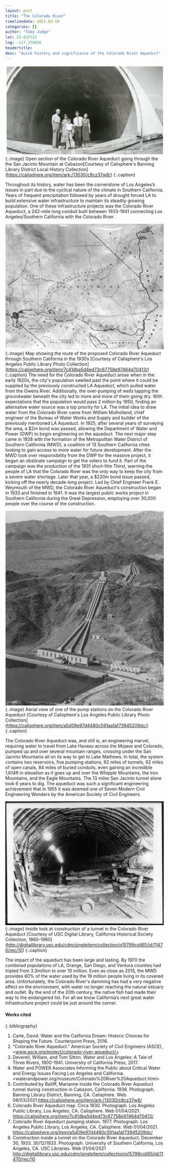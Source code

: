 ```yaml
---
layout: post
title: "The Colorado River"
timelinedate: 2021-03-18
categories: []
author: "Toby Judge"
lat: 33.837222
lng: -117.378056
headertitle: 
desc: "Quick history and significance of the Colorado River Aqueduct"
---
```


![Image title](images/1936_Opentunnel_TJ.png)
   {:.image} 
Open section of the Colorado River Aqueduct going through the the San Jacinto Mountain at Cabazon[Courtesy of Calisphere's Banning Library District Local History Collection] (https://calisphere.org/item/ark:/13030/c8cz37w8/)
   {:.caption} 
   
Throughout its history, water has been the cornerstone of Los Angeles’s issues in part due to the cyclical nature of the climate in Southern California. Years of frequent precipitation followed by years of drought forced LA to build extensive water infrastructure to maintain its steadily growing population. One of these infrastructure projects was the Colorado River Aqueduct,  a 242-mile long conduit built between 1933-1941 connecting Los Angeles/Southern California with the Colorado River. 

![Image title](images/1930_Aqueductroute_TJ.png)
   {:.image} 
Map showing the route of the proposed Colorado River Aqueduct through Southern California in the 1930s [Courtesy of Calisphere's Los Angeles Public Library Photo Collection] (https://calisphere.org/item/7c41dba5d4ed73c67758e97464d70413/)
   {:.caption} 
The need for the Colorado River Aqueduct arose when in the early 1920s, the city's population swelled past the point where it could be supplied by the previously constructed LA Aqueduct, which pulled water from the Owens River. Additionally, the over-pumping of wells tapping the groundwater beneath the city led to more and more of them going dry. With expectations that the population would pass 2 million by 1950, finding an alternative water source was a top priority for LA. The initial idea to draw water from the Colorado River came from William Mulholland, chief engineer of the Bureau of Water Works and Supply and builder of the previously mentioned LA Aqueduct. In 1925, after several years of surveying the area, a $2m bond was passed, allowing the Department of Water and Power (DWP) to begin engineering on the aqueduct. The next major step came in 1928 with the formation of the Metropolitan Water District of Southern California (MWD), a coalition of 13 Southern California cities looking to gain access to more water for future development. After the MWD took over responsibility from the DWP for the massive project, it began an obstinate campaign to get the voters to fund it. Part of the campaign was the production of the 1931 short-film Thirst, warning the people of LA that the Colorado River was the only way to keep the city from a severe water shortage. Later that year, a $220m bond issue passed, kicking off the nearly decade-long project. Led by Chief Engineer Frank E. Weymouth of the MWD, the Colorado River Aqueduct's construction began in 1933 and finished in 1941. It was the largest public works project in Southern California during the Great Depression, employing over 30,000 people over the course of the construction. 

![Image title](images/1977_pumpingstation_TJ.png)
   {:.image}
Aerial view of one of the pump stations on the Colorado River Aqueduct [Courtesy of Calisphere's Los Angeles Public Library Photo Collection] (https://calisphere.org/item/a5d09e97d4480c591aa1af73945209dc/)
   {:.caption} 
   
The Colorado River Aqueduct was, and still is, an engineering marvel, requiring water to travel from Lake Havasu across the Mojave and Colorado, pumped up and over several mountain ranges, crossing under the San Jacinto Mountains all on its way to get to Lake Mathews. In total, the system contains two reservoirs, five pumping stations, 92 miles of tunnels, 62 miles of open canals, 84 miles of buried conduits, even gaining an incredible 1,614ft in elevation as it goes up and over the Whipple Mountains, the Iron Mountains, and the Eagle Mountains. The 13 miles San Jacinto tunnel alone took 6 years to dig. The aqueduct was such a significant engineering achievement that in 1955 it was deemed one of Seven Modern Civil Engineering Wonders by the American Society of Civil Engineers. 
   
   ![Image title](images/1933_tunnelconstruction_TJ.png)
   {:.image} 
Inside look at construction of a tunnel in the Colorado River Aqueduct [Courtesy of USC Digital Library, California Historical Society Collection, 1860-1960] (http://digitallibrary.usc.edu/cdm/singleitem/collection/p15799coll65/id/11470/rec/10)
   {:.caption}

The impact of the aqueduct has been large and lasting. By 1970 the combined populations of LA, Orange, San Diego, and Ventura counties had tripled from 3.3million to over 10 million. Even as close as 2015, the MWD provides 60% of the water used by the 19 million people living in its covered area. Unfortunately, the Colorado River's damming has had a very negative effect on the environment, with water no longer reaching the natural estuary and outlet. By the end of the 20th century, the native fish had made their way to the endangered list. For all we know California’s next great water infrastructure project could be just around the corner.

#### Works cited

{:.bibliography}
1.  Carle, David. Water and the California Dream: Historic Choices for Shaping the Future. Counterpoint Press, 2016.
2. “Colorado River Aqueduct.” American Society of Civil Engineers (ASCE),       <www.asce.org/project/colorado-river-aqueduct/>
3. Deverell, William, and Tom Sitton. Water and Los Angeles: A Tale of Three Rivers, 1900-1941. University of California Press, 2017.
4. Water and POWER Associates Informing the Public about Critical Water and Energy Issues Facing Los Angeles and California. <waterandpower.org/museum/Colorado%20River%20Aqueduct.html>
5. Contributed by Bailiff, Marianne Inside the Colorado River Aqueduct tunnel during construction in Cabazon, California. 1936. Photograph. Banning Library District, Banning, CA. Calisphere. Web. 08/03/2021.<https://calisphere.org/item/ark:/13030/c8cz37w8/>
6. Colorado River Aqueduct map. Circa 1930. Photograph. Los Angeles Public Library, Los Angeles, CA. Calisphere. Web 01/04/2021. <https://calisphere.org/item/7c41dba5d4ed73c67758e97464d70413/>
7. Colorado River Aqueduct pumping station. 1977. Photograph. Los Angeles Public Library, Los Angeles, CA. Calisphere. Web 01/04/2021. <https://calisphere.org/item/a5d09e97d4480c591aa1af73945209dc/>
8. Construction inside a tunnel on the Colorado River Aqueduct, December 30, 1933. 30/12/1933. Photograph. University of Southern California, Los Angeles, CA. USC Libraries. Web 01/04/2021 <http://digitallibrary.usc.edu/cdm/singleitem/collection/p15799coll65/id/11470/rec/10>
